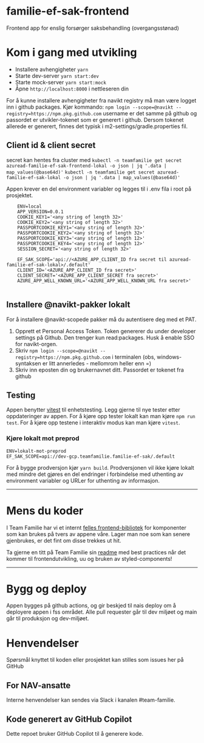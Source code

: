 # familie-ef-sak-frontend


Frontend app for enslig forsørger saksbehandling (overgangsstønad)

# Kom i gang med utvikling

* Installere avhengigheter `yarn`
* Starte dev-server `yarn start:dev`
* Starte mock-server `yarn start:mock`
* Åpne `http://localhost:8000` i nettleseren din

For å kunne installere avhengigheter fra navikt registry må man være logget inn i github packages. Kjør kommando: 
`npm login --scope=@navikt --registry=https://npm.pkg.github.com`
username er det samme på github og passordet er utvikler-tokenet som er generert i github.
Dersom tokenet allerede er generert, finnes det typisk i m2-settings/gradle.properties fil.

## Client id & client secret
secret kan hentes fra cluster med 
`kubectl -n teamfamilie get secret azuread-familie-ef-sak-frontend-lokal -o json | jq '.data | map_values(@base64d)'`
`kubectl -n teamfamilie get secret azuread-familie-ef-sak-lokal -o json | jq '.data | map_values(@base64d)'`


Appen krever en del environment variabler og legges til i .env fila i root på prosjektet.  
```
    ENV=local
    APP_VERSION=0.0.1
    COOKIE_KEY1='<any string of length 32>'
    COOKIE_KEY2='<any string of length 32>'
    PASSPORTCOOKIE_KEY1='<any string of length 32>'
    PASSPORTCOOKIE_KEY2='<any string of length 32>'
    PASSPORTCOOKIE_KEY3='<any string of length 12>'
    PASSPORTCOOKIE_KEY4='<any string of length 12>'
    SESSION_SECRET='<any string of length 32>'

    EF_SAK_SCOPE='api://<AZURE_APP_CLIENT_ID fra secret til azuread-familie-ef-sak-lokal>/.default'
    CLIENT_ID='<AZURE_APP_CLIENT_ID fra secret>'
    CLIENT_SECRET='<AZURE_APP_CLIENT_SECRET fra secret>'
    AZURE_APP_WELL_KNOWN_URL='<AZURE_APP_WELL_KNOWN_URL fra secret>'
    
```

## Installere  @navikt-pakker lokalt
For å installere @navikt-scopede pakker må du autentisere deg med et PAT.

1. Opprett et Personal Access Token. Token genererer du under developer settings på Github. Den trenger kun read:packages. Husk å enable SSO for navikt-orgen.
2. Skriv `npm login --scope=@navikt --registry=https://npm.pkg.github.com` i terminalen (obs, windows-syntaksen er litt annerledes - mellomrom heller enn =)
3. Skriv inn eposten din og brukernavnet ditt. Passordet er tokenet fra github

## Testing
Appen benytter [vitest](https://vitest.dev/) til enhetstesting. Legg gjerne til nye tester etter oppdateringer av appen.
For å kjøre opp tester lokalt kan man kjøre `npm run test`. For å kjøre opp testene i interaktiv modus kan man kjøre `vitest`.

### Kjøre lokalt mot preprod

```
ENV=lokalt-mot-preprod
EF_SAK_SCOPE=api://dev-gcp.teamfamilie.familie-ef-sak/.default
```


For å bygge prodversjon kjør `yarn build`. Prodversjonen vil ikke kjøre lokalt med mindre det gjøres en del endringer i forbindelse med uthenting av environment variabler og URLer for uthenting av informasjon.


---------

# Mens du koder

I Team Familie har vi et internt [felles frontend-bibliotek](https://github.com/navikt/familie-felles-frontend) for komponenter som kan brukes på tvers av appene våre. Lager man noe som kan senere gjenbrukes, er det fint om disse trekkes ut hit.

Ta gjerne en titt på Team Familie sin [readme](https://github.com/navikt/familie) med best practices når det kommer til frontendutvikling, uu og bruken av styled-components! 



---


# Bygg og deploy
Appen bygges på github actions, og gir beskjed til nais deploy om å deployere appen i fss området. Alle pull requester går til dev miljøet og main går til produksjon og dev-miljøet.


# Henvendelser

Spørsmål knyttet til koden eller prosjektet kan stilles som issues her på GitHub

## For NAV-ansatte

Interne henvendelser kan sendes via Slack i kanalen #team-familie.

## Kode generert av GitHub Copilot

Dette repoet bruker GitHub Copilot til å generere kode.
